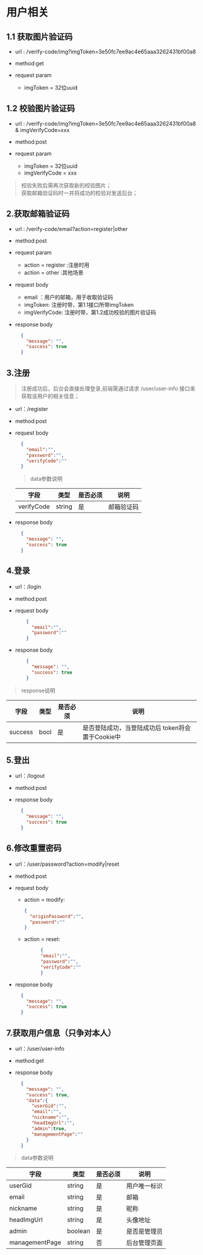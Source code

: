 <!-- toc -->

# 用户相关


## 1.1 获取图片验证码

- url : /verify-code/img?imgToken=3e50fc7ee9ac4e65aaa3262431bf00a8

- method:get
- request param
  - imgToken = 32位uuid  
  
## 1.2 校验图片验证码

- url : /verify-code/img?imgToken=3e50fc7ee9ac4e65aaa3262431bf00a8 & imgVerifyCode=xxx

- method:post
- request param
  - imgToken = 32位uuid
  - imgVerifyCode = xxx
  
>校验失败后需再次获取新的校验图片；<br>
获取邮箱验证码时一并将成功的校验对发送后台；<br>
  
## 2.获取邮箱验证码

- url : /verify-code/email?action=register|other

- method:post
- request param
  - action = register :注册时用
  - action = other :其他场景
- request body
  - email ：用户的邮箱，用于收取验证码
  - imgToken: 注册时带，第1.1接口所带imgToken
  - imgVerifyCode: 注册时带，第1.2成功校验的图片验证码

- response body

  ```json
    {
      "message": "",
      "success": true
    }
  ```


## 3.注册

> 注册成功后，后台会直接处理登录,前端需通过请求 /user/user-info 接口来获取该用户的相关信息；
- url：/register
- method:post
- request body

  ```json
    {
      "email":"",
      "password":"",
      "verifyCode":""
    }
  ```
  >data参数说明
  
  |字段|类型|是否必须|说明|
  |---|---|---|---|
  |verifyCode|string|是|邮箱验证码|

- response body

  ```json
    {
      "message": "",
      "success": true
    }
  ```

## 4.登录

- url：/login
- method:post
- request body

  ```json
      {
        "email":"",
        "password":""
      }
  ```

- response body

  ```json
      {
        "message": "",
        "success": true
      }
  ```

> response说明

|字段|类型|是否必须|说明|
|---|---|---|---|
|success|bool|是|是否登陆成功，当登陆成功后 token将会置于Cookie中|

## 5.登出

- url：/logout
- method:post
- response body

  ```json
    {
      "message": "",
      "success": true
    }
  ```

## 6.修改重置密码

- url：/user/password?action=modify|reset
- method:post
- request body
  - action = modify:
      ```json
      {
        "originPassword":"",
        "password":""
      }
      ```
  - action = reset:
    ```json
          {
          "email":"",
          "password":"",
          "verifyCode":""
          }
      ```

- response body

  ```json
    {
      "message": "",
      "success": true
    }
  ```

## 7.获取用户信息（只争对本人）

- url：/user/user-info
- method:get
- response body

  ```json
    {
      "message": "",
      "success": true,
      "data":{
        "userGid":"",
        "email":"",
        "nickname":"",
        "headImgUrl":"",
        "admin":true,
        "managementPage":""
      }
    }

  ```

>data参数说明

|字段|类型|是否必须|说明|
|---|---|---|---|
|userGid|string|是|用户唯一标识|
|email|string|是|邮箱|
|nickname|string|是|昵称|
|headImgUrl|string|是|头像地址|
|admin|boolean|是|是否是管理员|
|managementPage|string|否|后台管理页面|
